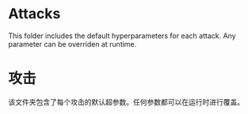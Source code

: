 # Attacks

This folder includes the default hyperparameters for each attack. Any parameter can be overriden at runtime.

# 攻击

该文件夹包含了每个攻击的默认超参数。任何参数都可以在运行时进行覆盖。